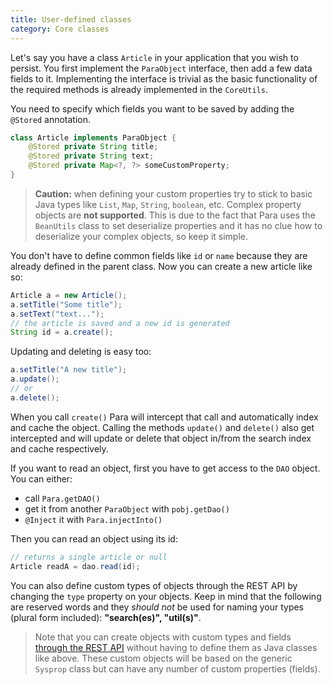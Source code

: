 ```yaml
---
title: User-defined classes
category: Core classes
---
```


Let's say you have a class `Article` in your application that you wish to persist. You first implement the `ParaObject`
interface, then add a few data fields to it. Implementing the interface is trivial as the basic functionality of
the required methods is already implemented in the `CoreUtils`.

You need to specify which fields you want to be saved by adding the
`@Stored` annotation.

```java
class Article implements ParaObject {
	@Stored private String title;
	@Stored private String text;
	@Stored private Map<?, ?> someCustomProperty;
}
```

> **Caution:** when defining your custom properties try to stick to basic Java types like `List`, `Map`,
> `String`, `boolean`, etc. Complex property objects are **not supported**. This is due to the fact that
> Para uses the `BeanUtils` class to set deserialize properties and it has no clue how to deserialize
> your complex objects, so keep it simple.

You don't have to define common fields like `id` or `name` because they are already defined in the parent class.
Now you can create a new article like so:

```java
Article a = new Article();
a.setTitle("Some title");
a.setText("text...");
// the article is saved and a new id is generated
String id = a.create();
```

Updating and deleting is easy too:

```java
a.setTitle("A new title");
a.update();
// or
a.delete();
```

When you call `create()` Para will intercept that call and automatically index and cache the object. Calling the methods
`update()` and `delete()` also get intercepted and will update or delete that object in/from the search index and
cache respectively.

If you want to read an object, first you have to get access to the `DAO` object. You can either:
- call `Para.getDAO()`
- get it from another `ParaObject` with `pobj.getDao()`
- `@Inject` it with `Para.injectInto()`

Then you can read an object using its id:

```java
// returns a single article or null
Article readA = dao.read(id);
```

You can also define custom types of objects through the REST API by changing the `type` property on your objects.
Keep in mind that the following are reserved words and they *should not* be used for naming your types (plural form included):
**"search(es)", "util(s)"**.

> Note that you can create objects with custom types and fields [through the REST API](#036-api-create) without having
> to define them as Java classes like above. These custom objects will be based on the generic `Sysprop` class but
> can have any number of custom properties (fields).
